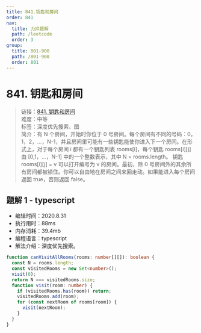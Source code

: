 ```yaml
---
title: 841.钥匙和房间
order: 841
nav:
  title: 力扣题解
  path: /leetcode
  order: 3
group:
  title: 801-900
  path: /801-900
  order: 801
---
```


# 841. 钥匙和房间

> 链接：[841. 钥匙和房间](https://leetcode-cn.com/problems/keys-and-rooms/)  
> 难度：中等  
> 标签：深度优先搜索、图  
> 简介：有 N 个房间，开始时你位于 0 号房间。每个房间有不同的号码：0，1，2，...，N-1，并且房间里可能有一些钥匙能使你进入下一个房间。在形式上，对于每个房间 i 都有一个钥匙列表 rooms[i]，每个钥匙 rooms[i][j] 由 [0,1，...，N-1] 中的一个整数表示，其中 N = rooms.length。 钥匙 rooms[i][j] = v 可以打开编号为 v 的房间。最初，除 0 号房间外的其余所有房间都被锁住。你可以自由地在房间之间来回走动。如果能进入每个房间返回 true，否则返回 false。

## 题解 1 - typescript

- 编辑时间：2020.8.31
- 执行用时：88ms
- 内存消耗：39.4mb
- 编程语言：typescript
- 解法介绍：深度优先搜索。

```typescript
function canVisitAllRooms(rooms: number[][]): boolean {
  const N = rooms.length;
  const visitedRooms = new Set<number>();
  visit(0);
  return N === visitedRooms.size;
  function visit(room: number) {
    if (visitedRooms.has(room)) return;
    visitedRooms.add(room);
    for (const nextRoom of rooms[room]) {
      visit(nextRoom);
    }
  }
}
```

